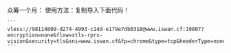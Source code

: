 众筹一个月：
使用方法：复制导入下面代码！
````
```
vless://98114809-d274-4993-c14d-e179e7db0318@www.iswan.cf:19807?encryption=none&flow=xtls-rprx-vision&security=tls&sni=www.iswan.cf&fp=chrome&type=tcp&headerType=none#bwg2023
```
````
